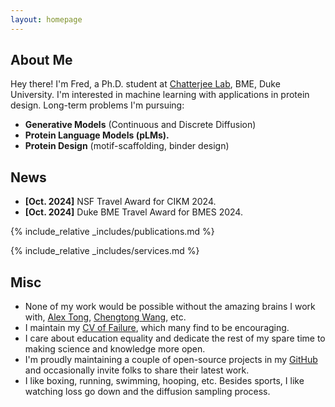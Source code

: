 ```yaml
---
layout: homepage
---
```


## About Me

Hey there! I'm Fred, a Ph.D. student at [Chatterjee Lab](https://www.chatterjeelab.com/), BME, Duke University. I'm interested in machine learning with applications in protein design. Long-term problems I'm pursuing:
<!-- ## Research Interests -->

- **Generative Models** (Continuous and Discrete Diffusion)
- **Protein Language Models (pLMs).** 
- **Protein Design** (motif-scaffolding, binder design)



## News

- **[Oct. 2024]** NSF Travel Award for CIKM 2024.
- **[Oct. 2024]** Duke BME Travel Award for BMES 2024.



{% include_relative _includes/publications.md %}

{% include_relative _includes/services.md %}


## Misc
 - None of my work would be possible without the amazing brains I work with, [Alex Tong](https://www.alextong.net/), [Chengtong Wang](https://github.com/Wangchentong), etc. 
 - I maintain my [CV of Failure](pages/cv_of_failure.md), which many find to be encouraging.
 - I care about education equality and dedicate the rest of my spare time to making science and knowledge more open.
 - I'm proudly maintaining a couple of open-source projects in my [GitHub](https://github.com/pengzhangzhi) and occasionally invite folks to share their latest work.
 - I like boxing, running, swimming, hooping, etc. Besides sports, I like watching loss go down and the diffusion sampling process.
